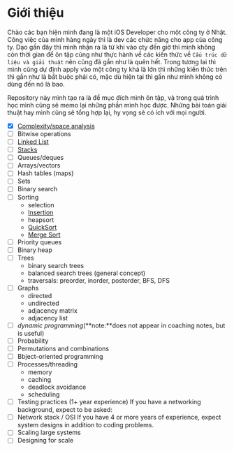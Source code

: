 # Giới thiệu
Chào các bạn hiện mình đang là một iOS Developer cho một công ty ở Nhật. Công việc của mình hàng ngày thì là dev các chức năng cho app của công ty. Dạo gần đây thì mình nhận ra là từ khi vào cty đến giờ thì mình không còn thời gian để ôn tập cũng như thực hành về các kiến thức về `Cấu trúc dữ liệu và giải thuật` nên cũng đã gần như là quên hết. Trong tương lai thì mình cũng dự định apply vào một công ty khá là lớn thì những kiến thức trên thì gần như là bắt buộc phải có, mặc dù hiện tại thì gần như mình không có dùng đến nó là bao.

Repository này mình tạo ra là để mục đích mình ôn tập, và trong quá trình học mình cũng sẽ memo lại những phần mình học được. Những bài toán giải thuật hay mình cũng sẽ tổng hợp lại, hy vọng sẽ có ích với mọi người.

- [x] [Complexity/space analysis](https://github.com/tugnt/Swift-Data-Structure-and-Algorithms/blob/main/Complexity-space%20analysis.md)
- [ ] Bitwise operations
- [ ] [Linked List](https://github.com/tugnt/Swift-Data-Structure-and-Algorithms/blob/main/Linked%20list.md)
- [ ] [Stacks](https://github.com/tugnt/Swift-Data-Structure-and-Algorithms/blob/main/Stack.md)
- [ ] Queues/deques
- [ ] Arrays/vectors
- [ ] Hash tables (maps)
- [ ] Sets
- [ ] Binary search
- [ ] Sorting
	- selection
	- [Insertion](https://github.com/tugnt/Swift-Data-Structure-and-Algorithms/blob/main/Insertion%20Sort.md)
	- heapsort
	- [QuickSort](https://github.com/tugnt/Swift-Data-Structure-and-Algorithms/blob/main/Quicksort.md)
	- [Merge Sort](https://github.com/tugnt/Swift-Data-Structure-and-Algorithms/blob/main/Merge%20sort.md)
- [ ] Priority queues
- [ ] Binary heap
- [ ] Trees
	* binary search trees
	* balanced search trees (general concept)
	* traversals: preorder, inorder, postorder, BFS, DFS
- [ ] Graphs
	* directed
	* undirected
	* adjacency matrix
	* adjacency list
- [ ] *dynamic programming*(**note:**does not appear in coaching notes, but is useful)
- [ ] Probability
- [ ] Permutations and combinations
- [ ] Bbject-oriented programming
- [ ] Processes/threading
	* memory
	* caching
	* deadlock avoidance
	* scheduling
- [ ] Testing practices (1+ year experience)
If you have a networking background, expect to be asked:
- [ ] Network stack / OSI
If you have 4 or more years of experience, expect system designs in addition to coding problems.
- [ ] Scaling large systems
- [ ] Designing for scale
